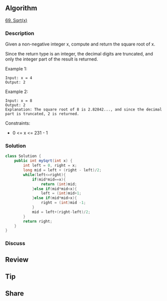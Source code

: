 ## Algorithm

[69. Sqrt(x)](https://leetcode.com/problems/sqrtx/)

### Description

Given a non-negative integer x, compute and return the square root of x.

Since the return type is an integer, the decimal digits are truncated, and only the integer part of the result is returned.

Example 1:

```
Input: x = 4
Output: 2
```

Example 2:

```
Input: x = 8
Output: 2
Explanation: The square root of 8 is 2.82842..., and since the decimal part is truncated, 2 is returned.
```

Constraints:

- 0 <= x <= 231 - 1

### Solution

```java
class Solution {
    public int mySqrt(int x) {
        int left = 0, right = x;
        long mid = left + (right - left)/2;
        while(left<=right){
            if(mid*mid==x){
                return (int)mid;
            }else if(mid*mid<x){
                left = (int)mid+1;
            }else if(mid*mid>x){
                right = (int)mid -1;
            }
            mid = left+(right-left)/2;
        }
        return right;
    }
}
```

### Discuss

## Review


## Tip


## Share
